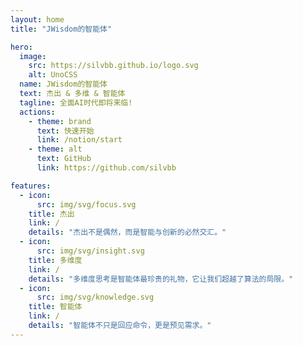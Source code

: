 ```yaml
---
layout: home
title: "JWisdom的智能体"

hero:
  image:
    src: https://silvbb.github.io/logo.svg
    alt: UnoCSS
  name: JWisdom的智能体
  text: 杰出 & 多维 & 智能体
  tagline: 全面AI时代即将来临!
  actions:
    - theme: brand
      text: 快速开始
      link: /notion/start
    - theme: alt
      text: GitHub
      link: https://github.com/silvbb

features:
  - icon:
      src: img/svg/focus.svg
    title: 杰出
    link: /
    details: "杰出不是偶然，而是智能与创新的必然交汇。"
  - icon:
      src: img/svg/insight.svg
    title: 多维度
    link: /
    details: "多维度思考是智能体最珍贵的礼物，它让我们超越了算法的局限。"
  - icon:
      src: img/svg/knowledge.svg
    title: 智能体
    link: /
    details: "智能体不只是回应命令，更是预见需求。"
---
```

